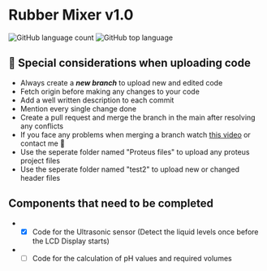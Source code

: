 # Rubber Mixer v1.0
![GitHub language count](https://img.shields.io/github/languages/count/wkmilanswanthra/test2)
![GitHub top language](https://img.shields.io/github/languages/top/wkmilanswanthra/test2?color=yellow)
## :eyes: Special considerations when uploading code
* Always create a **_new branch_** to upload new and edited code
* Fetch origin before making any changes to your code
* Add a well written description to each commit
* Mention every single change done
* Create a pull request and merge the branch in the main after resolving any conflicts
* If you face any problems when merging a branch watch [this video](https://youtu.be/9j0AOrO0dnw?t=1086) or contact me :full_moon_with_face: 
* Use the seperate folder named "Proteus files" to upload any proteus project files 
* Use the seperate folder named "test2" to upload new or changed header files 

## Components that need to be completed
* - [x] Code for the Ultrasonic sensor (Detect the liquid levels once before the LCD Display starts)
* - [ ] Code for the calculation of pH values and required volumes
